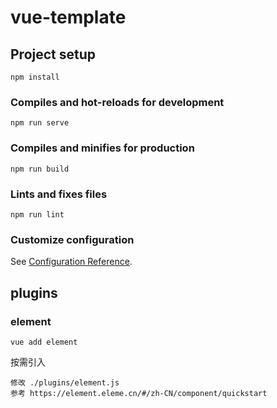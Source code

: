 # vue-template

## Project setup
```
npm install
```

### Compiles and hot-reloads for development
```
npm run serve
```

### Compiles and minifies for production
```
npm run build
```

### Lints and fixes files
```
npm run lint
```

### Customize configuration
See [Configuration Reference](https://cli.vuejs.org/config/).

## plugins

### element
```
vue add element
```
按需引入
```
修改 ./plugins/element.js
参考 https://element.eleme.cn/#/zh-CN/component/quickstart
```
